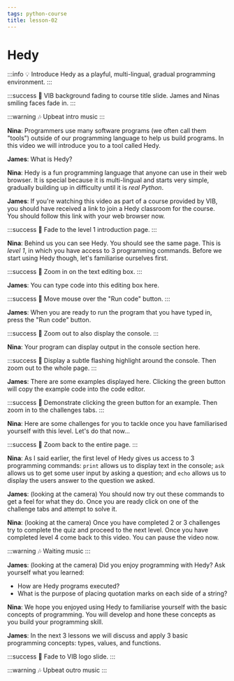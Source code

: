 ```yaml
---
tags: python-course
title: lesson-02
---
```


# Hedy

:::info
:bulb: Introduce Hedy as a playful, multi-lingual, gradual programming environment.
:::

:::success
:movie_camera: VIB background fading to course title slide. James and Ninas smiling faces fade in.
:::

:::warning
:notes: Upbeat intro music
:::

**Nina**: Programmers use many software programs (we often call them "tools") outside of our programming language to help us build programs. In this video we will introduce you to a tool called Hedy.

**James**: What is Hedy?

**Nina**: Hedy is a fun programming language that anyone can use in their web browser. It is special because it is multi-lingual and starts very simple, gradually building up in difficulty until it is _real Python_.

**James**: If you're watching this video as part of a course provided by VIB, you should have received a link to join a Hedy classroom for the course. You should follow this link with your web browser now.

:::success
:movie_camera: Fade to the level 1 introduction page.
:::

**Nina**: Behind us you can see Hedy. You should see the same page. This is _level 1_, in which you have access to 3 programming commands. Before we start using Hedy though, let's familiarise ourselves first.

:::success
:movie_camera: Zoom in on the text editing box.
:::

**James**: You can type code into this editing box here.

:::success
:movie_camera: Move mouse over the "Run code" button.
:::

**James**: When you are ready to run the program that you have typed in, press the "Run code" button.

:::success
:movie_camera: Zoom out to also display the console.
:::

**Nina**: Your program can display output in the console section here.

:::success
:movie_camera: Display a subtle flashing highlight around the console. Then zoom out to the whole page.
:::

**James**: There are some examples displayed here. Clicking the green button will copy the example code into the code editor.

:::success
:movie_camera: Demonstrate clicking the green button for an example. Then zoom in to the challenges tabs.
:::

**Nina**: Here are some challenges for you to tackle once you have familiarised yourself with this level. Let's do that now...

:::success
:movie_camera: Zoom back to the entire page.
:::

**Nina**: As I said earlier, the first level of Hedy gives us access to 3 programming commands: `print` allows us to display text in the console; `ask` allows us to get some user input by asking a question; and `echo` allows us to display the users answer to the question we asked.

**James**: (looking at the camera) You should now try out these commands to get a feel for what they do. Once you are ready click on one of the challenge tabs and attempt to solve it.

**Nina**: (looking at the camera) Once you have completed 2 or 3 challenges try to complete the quiz and proceed to the next level. Once you have completed level 4 come back to this video. You can pause the video now.

:::warning
:notes: Waiting music
:::

**James**: (looking at the camera) Did you enjoy programming with Hedy? Ask yourself what you learned:
  * How are Hedy programs executed?
  * What is the purpose of placing quotation marks on each side of a string?

**Nina**: We hope you enjoyed using Hedy to familiarise yourself with the basic concepts of programming. You will develop and hone these concepts as you build your programming skill.

**James**: In the next 3 lessons we will discuss and apply 3 basic programming concepts: types, values, and functions.

:::success
:movie_camera: Fade to VIB logo slide.
:::

:::warning
:notes: Upbeat outro music
:::
